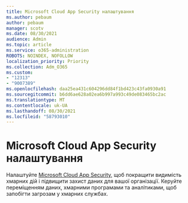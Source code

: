 ```yaml
---
title: Microsoft Cloud App Security налаштування
ms.author: pebaum
author: pebaum
manager: scotv
ms.date: 08/30/2021
audience: Admin
ms.topic: article
ms.service: o365-administration
ROBOTS: NOINDEX, NOFOLLOW
localization_priority: Priority
ms.collection: Adm_O365
ms.custom:
- "12313"
- "9007389"
ms.openlocfilehash: daa25ea431c604296dd84f1bd423c43fa0930a91
ms.sourcegitcommit: b6dd6ae628a02ea6b997a993c49de083465bc2ac
ms.translationtype: MT
ms.contentlocale: uk-UA
ms.lasthandoff: 08/30/2021
ms.locfileid: "58793010"
---
```

# <a name="microsoft-cloud-app-security-setup"></a>Microsoft Cloud App Security налаштування

Налаштуйте [Microsoft Cloud App Security,](https://aka.ms/cloudappsecuritysetup) щоб покращити видимість хмарних дій і підвищити захист даних для вашої організації. Керуйте переміщенням даних, хмарними програмами та аналітиками, щоб запобігти загрозам у хмарних службах.

